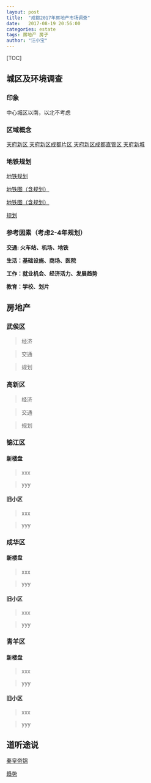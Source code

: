 ```yaml
---
layout: post
title:  "成都2017年房地产市场调查"
date:   2017-08-19 20:56:00
categories: estate
tags: 房地产 房子
author: "汪小宝"
---
```


[TOC]
## 城区及环境调查
### 印象
中心城区以南，以北不考虑

### 区域概念
[天府新区 天府新区成都片区 天府新区成都直管区 天府新城](http://www.360doc.com/content/17/0122/20/9063442_624215504.shtml)

### 地铁规划
[地铁规划](http://weibo.com/ttarticle/p/show?id=2309404136717908065717)

[地铁图（含规划）](http://www.ditiezu.com/forum.php?mod=viewthread&tid=521126&ordertype=2)

[地铁图（含规划）](https://pan.baidu.com/s/1cAk894)

[规划](http://cd.bendibao.com/ditie/plan.shtml)

### 参考因素（考虑2-4年规划）
**交通: 火车站、机场、地铁**

**生活：基础设施、商场、医院**

**工作：就业机会、经济活力、发展趋势**

**教育：学校、划片**

## 房地产

### 武侯区
> 经济

> 交通

> 规划

### 高新区
> 经济

> 交通

> 规划



### 锦江区
#### 新楼盘
> xxx

> yyy

#### 旧小区
> xxx

> yyy

### 成华区
#### 新楼盘
> xxx

> yyy

#### 旧小区
> xxx

> yyy

### 青羊区
#### 新楼盘
> xxx

> yyy

#### 旧小区
> xxx

> yyy

## 道听途说
[秦皇帝锦](https://baijiahao.baidu.com/s?id=1575452135426115&wfr=spider&for=pc)

[趋势](https://www.zhihu.com/question/40370434?sort=created)
